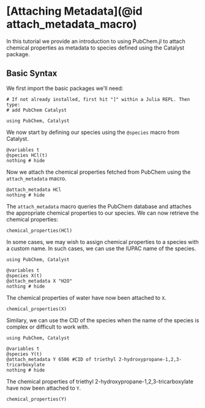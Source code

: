 # [Attaching Metadata](@id attach_metadata_macro)

In this tutorial we provide an introduction to using PubChem.jl to attach chemical properties as metadata to species defined using the Catalyst package.

## Basic Syntax

We first import the basic packages we'll need:

```@example ind1
# If not already installed, first hit "]" within a Julia REPL. Then type:
# add PubChem Catalyst 

using PubChem, Catalyst
```

We now start by defining our species using the `@species` macro from Catalyst.

```@example ind1
@variables t
@species HCl(t)
nothing # hide
```

Now we attach the chemical properties fetched from PubChem using the `attach_metadata` macro.

```@example ind1
@attach_metadata HCl
nothing # hide
```

The `attach_metadata` macro queries the PubChem database and attaches the appropriate chemical properties to our species. We can now retrieve the chemical properties:

```@example ind1
chemical_properties(HCl)
```

In some cases, we may wish to assign chemical properties to a species with a custom name. In such cases, we can use the IUPAC name of the species. 

```@example ind2
using PubChem, Catalyst

@variables t
@species X(t)
@attach_metadata X "H2O"
nothing # hide
```

The chemical properties of water have now been attached to `X`.

```@example ind2
chemical_properties(X)
```

Similary, we can use the CID of the species when the name of the species is complex or difficult to work with. 

```@example ind3
using PubChem, Catalyst

@variables t
@species Y(t)
@attach_metadata Y 6506 #CID of triethyl 2-hydroxypropane-1,2,3-tricarboxylate
nothing # hide
```
The chemical properties of triethyl 2-hydroxypropane-1,2,3-tricarboxylate have now been attached to `Y`.

```@example ind3
chemical_properties(Y)
```